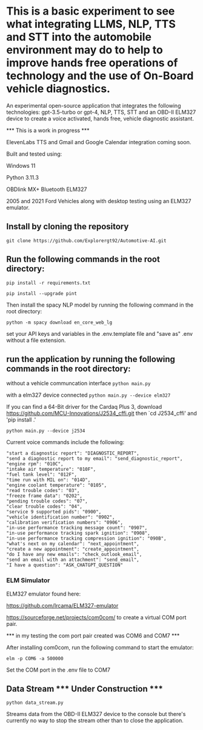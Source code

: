 # This is a basic experiment to see what integrating LLMS, NLP, TTS and STT into the automobile environment may do to help to improve hands free operations of technology and the use of On-Board vehicle diagnostics.

An experimental open-source application that integrates the following technologies: gpt-3.5-turbo or gpt-4, NLP, TTS, STT and an OBD-II ELM327 device to create a voice activated, hands free, vehicle diagnostic assistant.

*** This is a work in progress ***

ElevenLabs TTS and Gmail and Google Calendar integration coming soon.

Built and tested using:

Windows 11

Python 3.11.3

OBDlink MX+ Bluetooth ELM327

2005 and 2021 Ford Vehicles along with desktop testing using an ELM327 emulator.

## Install by cloning the repository 

`git clone https://github.com/Explorergt92/Automotive-AI.git`

## Run the following commands in the root directory:

`pip install -r requirements.txt`

`pip install --upgrade pint`

Then install the spacy NLP model by running the following command in the root directory:

`python -m spacy download en_core_web_lg`

set your API keys and variables in the .env.template file and "save as" .env without a file extension.

## run the application by running the following commands in the root directory:

without a vehicle communcation interface
```python main.py```

with a elm327 device connected
```python main.py --device elm327```

If you can find a 64-Bit driver for the Cardaq Plus 3, download 
https://github.com/MCU-Innovations/J2534_cffi.git then `cd J2534_cffi' and 'pip install .'

```python main.py --device j2534```

Current voice commands include the following:

    "start a diagnostic report": "DIAGNOSTIC_REPORT",
    "send a diagnostic report to my email": "send_diagnostic_report",
    "engine rpm": "010C",
    "intake air temperature": "010F",
    "fuel tank level": "012F",
    "time run with MIL on": "014D",
    "engine coolant temperature": "0105",
    "read trouble codes": "03",
    "freeze frame data": "0202",
    "pending trouble codes": "07",
    "clear trouble codes": "04",
    "service 9 supported pids": "0900",
    "vehicle identification number": "0902",
    "calibration verification numbers": "0906",
    "in-use performance tracking message count": "0907",
    "in-use performance tracking spark ignition": "0908",
    "in-use performance tracking compression ignition": "090B",
    "what's next on my calendar": "next_appointment",
    "create a new appointment": "create_appointment",
    "do I have any new emails": "check_outlook_email",
    "send an email with an attachment": "send_email",
    "I have a question": "ASK_CHATGPT_QUESTION"


### ELM Simulator

ELM327 emulator found here:

https://github.com/Ircama/ELM327-emulator 

https://sourceforge.net/projects/com0com/ to create a virtual COM port pair.

*** in my testing the com port pair created was COM6 and COM7 ***

After installing com0com, run the following command to start the emulator:

`elm -p COM6 -a 500000`

Set the COM port in the .env file to COM7

## Data Stream *** Under Construction ***

`python data_stream.py` 

Streams data from the OBD-II ELM327 device to the console but there's currently no way to stop the stream other than to close the application.
